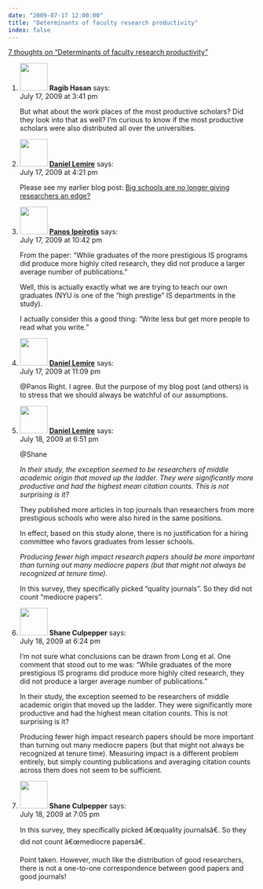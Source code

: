 ```yaml
---
date: "2009-07-17 12:00:00"
title: "Determinants of faculty research productivity"
index: false
---
```


[7 thoughts on &ldquo;Determinants of faculty research productivity&rdquo;](/lemire/blog/2009/07-17-determinants-of-faculty-research-productivity)

<ol class="comment-list">
<li id="comment-51247" class="comment even thread-even depth-1">
<div class="comment-author vcard">
<img alt src="https://secure.gravatar.com/avatar/760eba8af174892f515dfccacd2d58cf?s=56&#038;d=mm&#038;r=g" srcset="https://secure.gravatar.com/avatar/760eba8af174892f515dfccacd2d58cf?s=112&#038;d=mm&#038;r=g 2x" class="avatar avatar-56 photo" height="56" width="56" decoding="async" /> <b class="fn">Ragib Hasan</b> <span class="says">says:</span> </div>
<div class="comment-metadata"><time datetime="2009-07-17T15:41:08+00:00">July 17, 2009 at 3:41 pm</time></a> </div>
<div class="comment-content">
<p>But what about the work places of the most productive scholars? Did they look into that as well? I&rsquo;m curious to know if the most productive scholars were also distributed all over the universities.</p>
</div>
</li>
<li id="comment-51251" class="comment byuser comment-author-lemire bypostauthor odd alt thread-odd thread-alt depth-1">
<div class="comment-author vcard">
<img alt src="https://secure.gravatar.com/avatar/2ca999bef9535950f5b84281a4dab006?s=56&#038;d=mm&#038;r=g" srcset="https://secure.gravatar.com/avatar/2ca999bef9535950f5b84281a4dab006?s=112&#038;d=mm&#038;r=g 2x" class="avatar avatar-56 photo" height="56" width="56" decoding="async" /> <b class="fn"><a href="https://lemire.me/blog/" class="url" rel="ugc">Daniel Lemire</a></b> <span class="says">says:</span> </div>
<div class="comment-metadata"><time datetime="2009-07-17T16:21:35+00:00">July 17, 2009 at 4:21 pm</time></a> </div>
<div class="comment-content">
<p>Please see my earlier blog post: <a href="https://lemire.me/blog/2006/08/09/big-schools-are-not-longer-giving-researchers-an-edge/" rel="nofollow">Big schools are no longer giving researchers an edge?</a></p>
</div>
</li>
<li id="comment-51254" class="comment even thread-even depth-1">
<div class="comment-author vcard">
<img alt src="https://secure.gravatar.com/avatar/2d512677f7d4b4f03dc7f5b28ee48cd6?s=56&#038;d=mm&#038;r=g" srcset="https://secure.gravatar.com/avatar/2d512677f7d4b4f03dc7f5b28ee48cd6?s=112&#038;d=mm&#038;r=g 2x" class="avatar avatar-56 photo" height="56" width="56" loading="lazy" decoding="async" /> <b class="fn"><a href="http://www.behind-the-enemy-lines.com/" class="url" rel="ugc external nofollow">Panos Ipeirotis</a></b> <span class="says">says:</span> </div>
<div class="comment-metadata"><time datetime="2009-07-17T22:42:47+00:00">July 17, 2009 at 10:42 pm</time></a> </div>
<div class="comment-content">
<p>From the paper: &ldquo;While graduates of the more prestigious IS programs did produce more highly cited research, they did not produce a larger average number of publications.&rdquo;</p>
<p>Well, this is actually exactly what we are trying to teach our own graduates (NYU is one of the &ldquo;high prestige&rdquo; IS departments in the study). </p>
<p>I actually consider this a good thing: &ldquo;Write less but get more people to read what you write.&rdquo;</p>
</div>
</li>
<li id="comment-51255" class="comment byuser comment-author-lemire bypostauthor odd alt thread-odd thread-alt depth-1">
<div class="comment-author vcard">
<img alt src="https://secure.gravatar.com/avatar/2ca999bef9535950f5b84281a4dab006?s=56&#038;d=mm&#038;r=g" srcset="https://secure.gravatar.com/avatar/2ca999bef9535950f5b84281a4dab006?s=112&#038;d=mm&#038;r=g 2x" class="avatar avatar-56 photo" height="56" width="56" loading="lazy" decoding="async" /> <b class="fn"><a href="https://lemire.me/blog/" class="url" rel="ugc">Daniel Lemire</a></b> <span class="says">says:</span> </div>
<div class="comment-metadata"><time datetime="2009-07-17T23:09:52+00:00">July 17, 2009 at 11:09 pm</time></a> </div>
<div class="comment-content">
<p>@Panos Right. I agree. But the purpose of my blog post (and others) is to stress that we should always be watchful of our assumptions.</p>
</div>
</li>
<li id="comment-51259" class="comment byuser comment-author-lemire bypostauthor even thread-even depth-1">
<div class="comment-author vcard">
<img alt src="https://secure.gravatar.com/avatar/2ca999bef9535950f5b84281a4dab006?s=56&#038;d=mm&#038;r=g" srcset="https://secure.gravatar.com/avatar/2ca999bef9535950f5b84281a4dab006?s=112&#038;d=mm&#038;r=g 2x" class="avatar avatar-56 photo" height="56" width="56" loading="lazy" decoding="async" /> <b class="fn"><a href="https://lemire.me/blog/" class="url" rel="ugc">Daniel Lemire</a></b> <span class="says">says:</span> </div>
<div class="comment-metadata"><time datetime="2009-07-18T18:51:50+00:00">July 18, 2009 at 6:51 pm</time></a> </div>
<div class="comment-content">
<p>@Shane</p>
<p><i> In their study, the exception seemed to be researchers of middle academic origin that moved up the ladder. They were significantly more productive and had the highest mean citation counts. This is not surprising is it?</i></p>
<p>They published more articles in top journals than researchers from more prestigious schools who were also hired in the same positions.</p>
<p>In effect, based on this study alone, there is no justification for a hiring committee who favors graduates from lesser schools.</p>
<p><i> Producing fewer high impact research papers should be more important than turning out many mediocre papers (but that might not always be recognized at tenure time). </i></p>
<p>In this survey, they specifically picked &ldquo;quality journals&rdquo;. So they did not count &ldquo;mediocre papers&rdquo;.</p>
</div>
</li>
<li id="comment-51258" class="comment odd alt thread-odd thread-alt depth-1">
<div class="comment-author vcard">
<img alt src="https://secure.gravatar.com/avatar/5dec5ec3d8a7e5551ec0c39088e0313b?s=56&#038;d=mm&#038;r=g" srcset="https://secure.gravatar.com/avatar/5dec5ec3d8a7e5551ec0c39088e0313b?s=112&#038;d=mm&#038;r=g 2x" class="avatar avatar-56 photo" height="56" width="56" loading="lazy" decoding="async" /> <b class="fn">Shane Culpepper</b> <span class="says">says:</span> </div>
<div class="comment-metadata"><time datetime="2009-07-18T18:24:19+00:00">July 18, 2009 at 6:24 pm</time></a> </div>
<div class="comment-content">
<p>I&rsquo;m not sure what conclusions can be drawn from Long et al. One comment that stood out to me was: &ldquo;While graduates of the more prestigious IS programs did produce more highly cited research, they did not produce a larger average number of publications.&rdquo;</p>
<p>In their study, the exception seemed to be researchers of middle academic origin that moved up the ladder. They were significantly more productive and had the highest mean citation counts. This is not surprising is it? </p>
<p>Producing fewer high impact research papers should be more important than turning out many mediocre papers (but that might not always be recognized at tenure time). Measuring impact is a different problem entirely, but simply counting publications and averaging citation counts across them does not seem to be sufficient.</p>
</div>
</li>
<li id="comment-51260" class="comment even thread-even depth-1">
<div class="comment-author vcard">
<img alt src="https://secure.gravatar.com/avatar/5dec5ec3d8a7e5551ec0c39088e0313b?s=56&#038;d=mm&#038;r=g" srcset="https://secure.gravatar.com/avatar/5dec5ec3d8a7e5551ec0c39088e0313b?s=112&#038;d=mm&#038;r=g 2x" class="avatar avatar-56 photo" height="56" width="56" loading="lazy" decoding="async" /> <b class="fn">Shane Culpepper</b> <span class="says">says:</span> </div>
<div class="comment-metadata"><time datetime="2009-07-18T19:05:50+00:00">July 18, 2009 at 7:05 pm</time></a> </div>
<div class="comment-content">
<p>In this survey, they specifically picked â€œquality journalsâ€. So they did not count â€œmediocre papersâ€.</p>
<p>Point taken. However, much like the distribution of good researchers, there is not a one-to-one correspondence between good papers and good journals!</p>
</div>
</li>
</ol>
